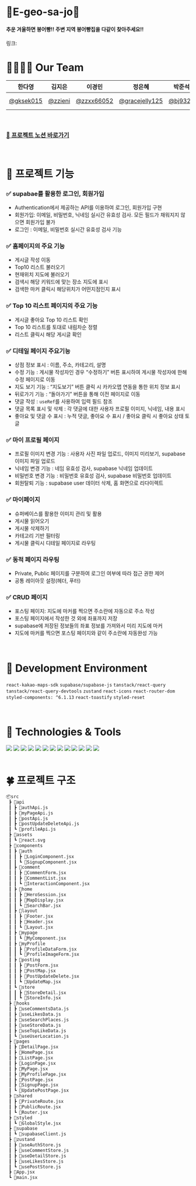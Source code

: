 # 🍞E-geo-sa-jo🍞
#### 추운 겨울하면 붕어빵!! 주변 지역 붕어빵집을 다같이 찾아주세요!!

링크: 

# 👨‍👩‍👧‍👦 Our Team
| 한다영        |    김지은      |  이경민        |    정은혜      |    박준석   |   문다슬    |
| ------------ | ------------ | ------------ | ------------ | ------------ | ------------ |
| [@gksek015](https://github.com/gksek015) | [@zzieni](https://github.com/zzieni) | [@zzxx66052](https://github.com/zzxx66052)   |    [@gracejelly125](https://github.com/gracejelly125) |  [@bj9322](https://github.com/bj9322) | [@Raina-Moon](https://github.com/Raina-Moon)

<br/>

### [📄 프로젝트 노션 바로가기](https://teamsparta.notion.site/abe7227d0b014adf894df5a1b5a9b0fd)

<br/>

# 🔗 프로젝트 기능
### ✅ supabae를 활용한 로그인, 회원가입
- Authentication에서 제공하는 API를 이용하여 로그인, 회원가입 구현
- 회원가입: 이메일, 비밀번호, 닉네임 실시간 유효성 검사. 모든 필드가 채워지지 않으면 회원가입 불가
- 로그인 : 이메일, 비밀번호 실시간 유효성 검사 기능

### ✅ 홈페이지의 주요 기능
- 게시글 작성 이동
- Top10 리스트 불러오기
- 현재위치 지도에 불러오기
- 검색시 해당 키워드에 맞는 장소 지도에 표시
- 검색한 마커 클릭시 해당위치가 어떤지점인지 표시

### ✅ Top 10 리스트 페이지의 주요 기능
- 게시글 좋아요 Top 10 리스트 확인
- Top 10 리스트를 토대로 내림차순 정렬
- 리스트 클릭시 해당 게시글 확인

### ✅ 디테일 페이지 주요기능
- 상점 정보 표시 : 이름, 주소, 카테고리, 설명
- 수정 기능 : 게시물 작성자인 경우 “수정하기” 버튼 표시하여 게시물 작성자에 한해 수정 페이지로 이동
- 지도 보기 기능 : “지도보기” 버튼 클릭 시 카카오맵 연동을 통한 위치 정보 표시
- 뒤로가기 기능 : “돌아가기” 버튼을 통해 이전 페이지로 이동
- 댓글 작성 : `useRef`를 사용하여 입력 필드 참조
- 댓글 목록 표시 및 삭제 : 각 댓글에 대한 사용자 프로필 이미지, 닉네임, 내용 표시
- 좋아요 및 댓글 수 표시 : 누적 댓글, 좋아요 수 표시 / 좋아요 클릭 시 좋아요 상태 토글

### ✅ 마이 프로필 페이지
- 프로필 이미지 변경 기능 : 사용자 사진 파일 업로드, 이미지 미리보기, supabase 이미지 파일 업로드
-  닉네임 변경 기능 : 네임 유효성 검사, supabase 닉네임 업데이트
-  비밀번호 변경 기능 : 비밀번호 유효성 검사, supabase 비밀번호 업데이트
- 회원탈퇴 기능 : supabase user 데이터 삭제, 홈 화면으로 리다이렉트

### ✅ 마이페이지
- 슈퍼베이스를 활용한 이미지 관리 및 활용
- 게시물 읽어오기
- 게시물 삭제하기
- 카테고리 기반 필터링
- 게시물 클릭시 디테일 페이지로 라우팅

### ✅ 동적 페이지 라우팅
- Private, Public 페이지를 구분하여 로그인 여부에 따라 접근 권한 제어
- 공통 레이아웃 설정(헤더, 푸터)

### ✅ CRUD 페이지
- 포스팅 페이지: 지도에 마커를 찍으면 주소란에 자동으로 주소 작성
- 포스팅 페이지에서 작성한 것 외에 좌표까지 저장
- supabase에 저장된 정보들의 좌표 정보를 가져와서 미리 지도에 마커
- 지도에 마커를 찍으면 포스팅 페이지와 같이 주소란에 자동완성 가능

<br/>

# 🔧 Development Environment
`react-kakao-maps-sdk` `supabase/supabase-js` `tanstack/react-query` `tanstack/react-query-devtools` `zustand` `react-icons` `react-router-dom` `styled-components: ^6.1.13` `react-toastify` `styled-reset`

<br/>

# 📡 Technologies & Tools
<div>
<img src="https://img.shields.io/badge/Javascript-F7DF1E?style=flat&logo=Javascript&logoColor=white" />
<img src="https://img.shields.io/badge/React-61DAFB?style=flat&logo=React&logoColor=white" />
<img src="https://img.shields.io/badge/CSS-1572B6?style=flat&logo=CSS&logoColor=white" />
<img src="https://img.shields.io/badge/StyledComponent-FF4785?style=flat-square&logo=StyledComponent&logoColor=white"/>
<img src="https://img.shields.io/badge/Vercel-000000?style=flat-square&logo=Vercel&logoColor=white"/>
<img src="https://img.shields.io/badge/Git-F05032?style=flat-square&logo=git&logoColor=white"/>
<img src="https://img.shields.io/badge/Github-181717?style=flat-square&logo=github&logoColor=white"/>
<img src="https://img.shields.io/badge/Notion-000000?style=flat-square&logo=Notion&logoColor=white"/>
<img src="https://img.shields.io/badge/Slack-4A154B?style=flat-square&logo=Slack&logoColor=white"/>
<img src="https://img.shields.io/badge/Figma-F24E1E?style=flat-square&logo=Figma&logoColor=white"/>
<img src="https://img.shields.io/badge/reactquery-FF4154?style=flat-square&logo=reactquery&logoColor=white"/>
<img src="https://img.shields.io/badge/supabase-3FCF8E?style=flat-square&logo=supabase&logoColor=white"/>
<img src="https://img.shields.io/badge/kakao-FFCD00?style=flat-square&logo=kakao&logoColor=white"/>
</div>

<br/>

# 🍀 프로젝트 구조
```bash
📦src
 ┣ 📂api
 ┃ ┣ 📜authApi.js
 ┃ ┣ 📜myPageApi.js
 ┃ ┣ 📜postApi.js
 ┃ ┣ 📜postUpdateDeleteApi.js
 ┃ ┗ 📜profileApi.js
 ┣ 📂assets
 ┃ ┗ 📜react.svg
 ┣ 📂components
 ┃ ┣ 📂auth
 ┃ ┃ ┣ 📜LoginComponent.jsx
 ┃ ┃ ┗ 📜SignupComponent.jsx
 ┃ ┣ 📂comment
 ┃ ┃ ┣ 📜CommentForm.jsx
 ┃ ┃ ┣ 📜CommentList.jsx
 ┃ ┃ ┗ 📜InteractionComponent.jsx
 ┃ ┣ 📂home
 ┃ ┃ ┣ 📜HeroSession.jsx
 ┃ ┃ ┣ 📜MapDisplay.jsx
 ┃ ┃ ┗ 📜SearchBar.jsx
 ┃ ┣ 📂layout
 ┃ ┃ ┣ 📜Footer.jsx
 ┃ ┃ ┣ 📜Header.jsx
 ┃ ┃ ┗ 📜Layout.jsx
 ┃ ┣ 📂mypage
 ┃ ┃ ┗ 📜MyComponent.jsx
 ┃ ┣ 📂myProfile
 ┃ ┃ ┣ 📜ProfileDataForm.jsx
 ┃ ┃ ┗ 📜ProfileImageForm.jsx
 ┃ ┣ 📂posting
 ┃ ┃ ┣ 📜PostForm.jsx
 ┃ ┃ ┣ 📜PostMap.jsx
 ┃ ┃ ┣ 📜PostUpdateDelete.jsx
 ┃ ┃ ┗ 📜UpdateMap.jsx
 ┃ ┗ 📂store
 ┃ ┃ ┣ 📜StoreDetail.jsx
 ┃ ┃ ┗ 📜StoreInfo.jsx
 ┣ 📂hooks
 ┃ ┣ 📜useCommentsData.js
 ┃ ┣ 📜useLikesData.js
 ┃ ┣ 📜useSearchPlaces.js
 ┃ ┣ 📜useStoreData.js
 ┃ ┣ 📜useTopLikeData.js
 ┃ ┗ 📜useUserLocation.js
 ┣ 📂pages
 ┃ ┣ 📜DetailPage.jsx
 ┃ ┣ 📜HomePage.jsx
 ┃ ┣ 📜ListPage.jsx
 ┃ ┣ 📜LoginPage.jsx
 ┃ ┣ 📜MyPage.jsx
 ┃ ┣ 📜MyProfilePage.jsx
 ┃ ┣ 📜PostPage.jsx
 ┃ ┣ 📜SignupPage.jsx
 ┃ ┗ 📜UpdatePostPage.jsx
 ┣ 📂shared
 ┃ ┣ 📜PrivateRoute.jsx
 ┃ ┣ 📜PublicRoute.jsx
 ┃ ┗ 📜Router.jsx
 ┣ 📂styled
 ┃ ┗ 📜GlobalStyle.jsx
 ┣ 📂supabase
 ┃ ┗ 📜supabaseClient.js
 ┣ 📂zustand
 ┃ ┣ 📜useAuthStore.js
 ┃ ┣ 📜useCommentStore.js
 ┃ ┣ 📜useDetailStore.js
 ┃ ┣ 📜useLikesStore.js
 ┃ ┗ 📜usePostStore.js
 ┣ 📜App.jsx
 ┗ 📜main.jsx
```
